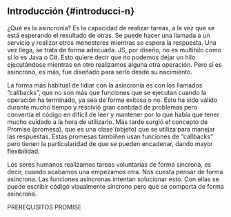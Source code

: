 ## Introducción {#introducci-n}

¿Qué es la asincronía? Es la capacidad de realizar tareas, a la vez que se está esperando el resultado de otras. Se puede hacer una llamada a un servicio y realizar otros menesteres mientras se espera la respuesta. Una vez llega, se trata de forma adecuada. JS, por diseño, no es multihilo como sí lo es Java o C#. Esto quiere decir que no podemos dejar un hilo ejecutándose mientras en otro realizamos alguna otra operación. Pero sí es asíncrono, es más, fue diseñado para serlo desde su nacimiento.

La forma más habitual de lidiar con la asincronía es con los llamados “callbacks”, que no son más que funciones que se ejecutan cuando la operación ha terminado, ya sea de forma exitosa o no. Esto ha sido válido durante mucho tiempo y resolvió gran cantidad de problemas pero convertía el código en difícil de leer y mantener por lo que había que tener mucho cuidado a la hora de utilizarlo. Más tarde surgió el concepto de Promise (promesa), que es una clase (objeto) que se utiliza para manejar las respuestas. Estas promesas tambiñen usan funciones de “callbacks” pero tienen la particularidad de que se pueden encadenar, dando mayor flexibilidad.

Los seres humanos realizamos tareas voluntarias de forma síncrona, es decir, cuando acabamos una empezamos otra. Nos cuesta pensar de forma asíncrona. Las funciones asíncronas intentan solucionar esto. Con ellas se puede escribir código visualmente síncrono pero que se comporta de forma asíncrona.

PREREQUSITOS PROMISE